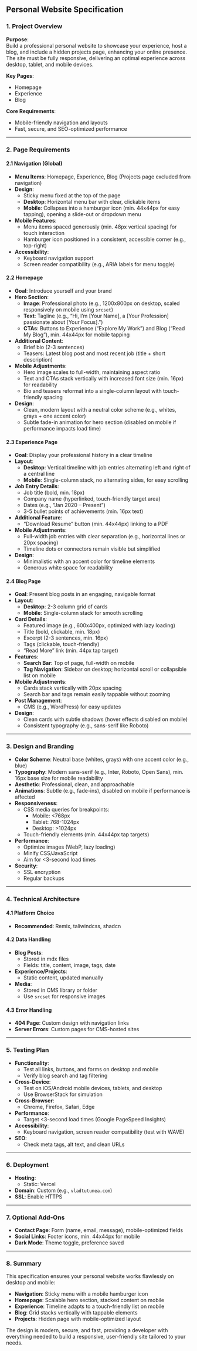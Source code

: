 ## Personal Website Specification

### 1. Project Overview

**Purpose**:  
Build a professional personal website to showcase your experience, host a blog, and include a hidden projects page, enhancing your online presence. The site must be fully responsive, delivering an optimal experience across desktop, tablet, and mobile devices.

**Key Pages**:

- Homepage
- Experience
- Blog

**Core Requirements**:

- Mobile-friendly navigation and layouts
- Fast, secure, and SEO-optimized performance

---

### 2. Page Requirements

#### 2.1 Navigation (Global)

- **Menu Items**: Homepage, Experience, Blog (Projects page excluded from navigation)
- **Design**:
  - Sticky menu fixed at the top of the page
  - **Desktop**: Horizontal menu bar with clear, clickable items
  - **Mobile**: Collapses into a hamburger icon (min. 44x44px for easy tapping), opening a slide-out or dropdown menu
- **Mobile Features**:
  - Menu items spaced generously (min. 48px vertical spacing) for touch interaction
  - Hamburger icon positioned in a consistent, accessible corner (e.g., top-right)
- **Accessibility**:
  - Keyboard navigation support
  - Screen reader compatibility (e.g., ARIA labels for menu toggle)

#### 2.2 Homepage

- **Goal**: Introduce yourself and your brand
- **Hero Section**:
  - **Image**: Professional photo (e.g., 1200x800px on desktop, scaled responsively on mobile using `srcset`)
  - **Text**: Tagline (e.g., “Hi, I’m [Your Name], a [Your Profession] passionate about [Your Focus].”)
  - **CTAs**: Buttons to Experience (“Explore My Work”) and Blog (“Read My Blog”), min. 44x44px for mobile tapping
- **Additional Content**:
  - Brief bio (2-3 sentences)
  - Teasers: Latest blog post and most recent job (title + short description)
- **Mobile Adjustments**:
  - Hero image scales to full-width, maintaining aspect ratio
  - Text and CTAs stack vertically with increased font size (min. 16px) for readability
  - Bio and teasers reformat into a single-column layout with touch-friendly spacing
- **Design**:
  - Clean, modern layout with a neutral color scheme (e.g., whites, grays + one accent color)
  - Subtle fade-in animation for hero section (disabled on mobile if performance impacts load time)

#### 2.3 Experience Page

- **Goal**: Display your professional history in a clear timeline
- **Layout**:
  - **Desktop**: Vertical timeline with job entries alternating left and right of a central line
  - **Mobile**: Single-column stack, no alternating sides, for easy scrolling
- **Job Entry Details**:
  - Job title (bold, min. 18px)
  - Company name (hyperlinked, touch-friendly target area)
  - Dates (e.g., “Jan 2020 – Present”)
  - 3-5 bullet points of achievements (min. 16px text)
- **Additional Feature**:
  - “Download Resume” button (min. 44x44px) linking to a PDF
- **Mobile Adjustments**:
  - Full-width job entries with clear separation (e.g., horizontal lines or 20px spacing)
  - Timeline dots or connectors remain visible but simplified
- **Design**:
  - Minimalistic with an accent color for timeline elements
  - Generous white space for readability

#### 2.4 Blog Page

- **Goal**: Present blog posts in an engaging, navigable format
- **Layout**:
  - **Desktop**: 2-3 column grid of cards
  - **Mobile**: Single-column stack for smooth scrolling
- **Card Details**:
  - Featured image (e.g., 600x400px, optimized with lazy loading)
  - Title (bold, clickable, min. 18px)
  - Excerpt (2-3 sentences, min. 16px)
  - Tags (clickable, touch-friendly)
  - “Read More” link (min. 44px tap target)
- **Features**:
  - **Search Bar**: Top of page, full-width on mobile
  - **Tag Navigation**: Sidebar on desktop; horizontal scroll or collapsible list on mobile
- **Mobile Adjustments**:
  - Cards stack vertically with 20px spacing
  - Search bar and tags remain easily tappable without zooming
- **Post Management**:
  - CMS (e.g., WordPress) for easy updates
- **Design**:
  - Clean cards with subtle shadows (hover effects disabled on mobile)
  - Consistent typography (e.g., sans-serif like Roboto)

---

### 3. Design and Branding

- **Color Scheme**: Neutral base (whites, grays) with one accent color (e.g., blue)
- **Typography**: Modern sans-serif (e.g., Inter, Roboto, Open Sans), min. 16px base size for mobile readability
- **Aesthetic**: Professional, clean, and approachable
- **Animations**: Subtle (e.g., fade-ins), disabled on mobile if performance is affected
- **Responsiveness**:
  - CSS media queries for breakpoints:
    - Mobile: <768px
    - Tablet: 768-1024px
    - Desktop: >1024px
  - Touch-friendly elements (min. 44x44px tap targets)
- **Performance**:
  - Optimize images (WebP, lazy loading)
  - Minify CSS/JavaScript
  - Aim for <3-second load times
- **Security**:
  - SSL encryption
  - Regular backups

---

### 4. Technical Architecture

#### 4.1 Platform Choice

- **Recommended**: Remix, taliwindcss, shadcn

#### 4.2 Data Handling

- **Blog Posts**:
  - Stored in mdx files
  - Fields: title, content, image, tags, date
- **Experience/Projects**:
  - Static content, updated manually
- **Media**:
  - Stored in CMS library or folder
  - Use `srcset` for responsive images

#### 4.3 Error Handling

- **404 Page**: Custom design with navigation links
- **Server Errors**: Custom pages for CMS-hosted sites

---

### 5. Testing Plan

- **Functionality**:
  - Test all links, buttons, and forms on desktop and mobile
  - Verify blog search and tag filtering
- **Cross-Device**:
  - Test on iOS/Android mobile devices, tablets, and desktop
  - Use BrowserStack for simulation
- **Cross-Browser**:
  - Chrome, Firefox, Safari, Edge
- **Performance**:
  - Target <3-second load times (Google PageSpeed Insights)
- **Accessibility**:
  - Keyboard navigation, screen reader compatibility (test with WAVE)
- **SEO**:
  - Check meta tags, alt text, and clean URLs

---

### 6. Deployment

- **Hosting**:
  - Static: Vercel
- **Domain**: Custom (e.g., `vladtutunea.com`)
- **SSL**: Enable HTTPS

---

### 7. Optional Add-Ons

- **Contact Page**: Form (name, email, message), mobile-optimized fields
- **Social Links**: Footer icons, min. 44x44px for mobile
- **Dark Mode**: Theme toggle, preference saved

---

### 8. Summary

This specification ensures your personal website works flawlessly on desktop and mobile:

- **Navigation**: Sticky menu with a mobile hamburger icon
- **Homepage**: Scalable hero section, stacked content on mobile
- **Experience**: Timeline adapts to a touch-friendly list on mobile
- **Blog**: Grid stacks vertically with tappable elements
- **Projects**: Hidden page with mobile-optimized layout

The design is modern, secure, and fast, providing a developer with everything needed to build a responsive, user-friendly site tailored to your needs.
